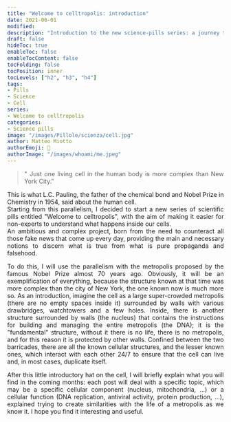 ```yaml
---
title: "Welcome to celltropolis: introduction"
date: 2021-06-01
modified: 
description: "Introduction to the new science-pills series: a journey through that metropoly that is called cell"
draft: false
hideToc: true
enableToc: false
enableTocContent: false
tocFolding: false
tocPosition: inner
tocLevels: ["h2", "h3", "h4"]
tags:
- Pills
- Science
- Cell
series:
- Welcome to celltropolis
categories:
- Science pills
image: "/images/Pillole/scienza/cell.jpg"
author: Matteo Miotto
authorEmoji: 🤖
authorImage: "/images/whoami/me.jpeg"
---
```

<div style="text-align: justify;">

>" Just one living cell in the human body is more complex than New York City."

This is what L.C. Pauling, the father of the chemical bond and Nobel Prize in Chemistry in 1954, said about the human cell.  
Starting from this parallelism, I decided to start a new series of scientific pills entitled "Welcome to celltropolis", with the aim of making it easier for non-experts to understand what happens inside our cells.  
An ambitious and complex project, born from the need to counteract all those fake news that come up every day, providing the main and necessary notions to discern what is true from what is pure propaganda and falsehood.

To do this, I will use the parallelism with the metropolis proposed by the famous Nobel Prize almost 70 years ago. Obviously, it will be an exemplification of everything, because the structure known at that time was more complex than the city of New York, the one known now is much more so.
As an introduction, imagine the cell as a large super-crowded metropolis (there are no empty spaces inside it) surrounded by walls with various drawbridges, watchtowers and a few holes.
Inside, there is another structure surrounded by walls (the nucleus) that contains the instructions for building and managing the entire metropolis (the DNA); it is the "fundamental" structure, without it there is no life, there is no metropolis, and for this reason it is protected by other walls. Confined between the two barricades, there are all the known cellular structures, and the lesser known ones, which interact with each other 24/7 to ensure that the cell can live and, in most cases, duplicate itself.

After this little introductory hat on the cell, I will briefly explain what you will find in the coming months: each post will deal with a specific topic, which may be a specific cellular component (nucleus, mitochondria, ...) or a cellular function (DNA replication, antiviral activity, protein production, ...), explained trying to create similarities with the life of a metropolis as we know it.
I hope you find it interesting and useful.

</div>